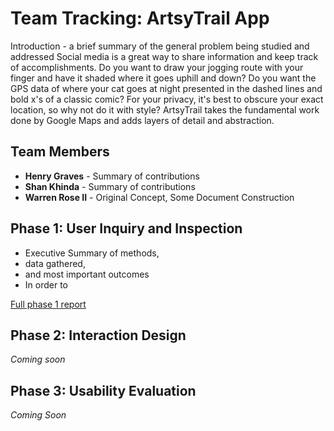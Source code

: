 # Team Tracking: ArtsyTrail App

Introduction - a brief summary of the general problem being studied and addressed
Social media is a great way to share information and keep track of accomplishments.  Do you want to draw your jogging route with your finger and have it shaded where it goes uphill and down?  Do you want the GPS data of where your cat goes at night presented in the dashed lines and bold x's of a classic comic?  For your privacy, it's best to obscure your exact location, so why not do it with style?  ArtsyTrail takes the fundamental work done by Google Maps and adds layers of detail and abstraction.

## Team Members

* **Henry Graves** - Summary of contributions
* **Shan Khinda** - Summary of contributions
* **Warren Rose II** - Original Concept, Some Document Construction

## Phase 1: User Inquiry and Inspection

* Executive Summary of methods,
* data gathered,
* and most important outcomes
* In order to 

[Full phase 1 report](phase1/)

## Phase 2: Interaction Design

*Coming soon*

## Phase 3: Usability Evaluation

*Coming Soon*
